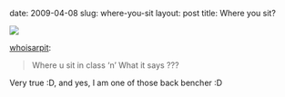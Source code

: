 date: 2009-04-08
slug: where-you-sit
layout: post
title: Where you sit?


<img src="/tumblr_files/j9vkmnE15ixjhgdj4mI50hcXo1_500.gif"/><br/><p><a href="http://whoisarpit.tumblr.com/post/94173521/where-u-sit-in-class-n-what-it-says" target="_blank">whoisarpit</a>:</p>



<blockquote>Where u sit in class ‘n’ What it says&#160;???</blockquote>



<p>Very true :D, and yes, I am one of those back bencher :D</p>
